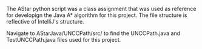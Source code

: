 The AStar python script was a class assignment that was used as reference for developign the Java A* algorithm for this project. The file structure is reflective of IntelliJ's structure.

Navigate to AStarJava/UNCCPath/src/ to find the UNCCPath.java and TestUNCCPath.java files used for this project.
